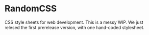 # RandomCSS
CSS style sheets for web development.
This is a messy WIP. We just relesed the first prerelease version, with one hand-coded stylesheet.

